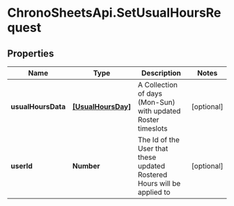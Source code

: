 # ChronoSheetsApi.SetUsualHoursRequest

## Properties

Name | Type | Description | Notes
------------ | ------------- | ------------- | -------------
**usualHoursData** | [**[UsualHoursDay]**](UsualHoursDay.md) | A Collection of days (Mon-Sun) with updated Roster timeslots | [optional] 
**userId** | **Number** | The Id of the User that these updated Rostered Hours will be applied to | [optional] 


